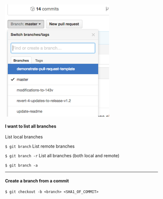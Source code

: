 
![xxx](https://raw.githubusercontent.com/ChickenKyiv/awesome-git-article/master/img/PR/CreatePR/branch-dropdown.png)


#### I want to list all branches

List local branches

`$ git branch`
List remote branches

`$ git branch -r`
List all branches (both local and remote)

`$ git branch -a`

---

#### Create a branch from a commit

`$ git checkout -b <branch> <SHA1_OF_COMMIT>`
